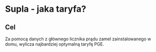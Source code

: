 # Supla - jaka taryfa?

## Cel

Za pomocą danych z głównego licznika prądu zamel zainstalowanego w domu, wylicza najbardziej optymalną taryfę PGE.